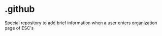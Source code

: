 # .github
Special repository to add brief information when a user enters organization page of ESC's
